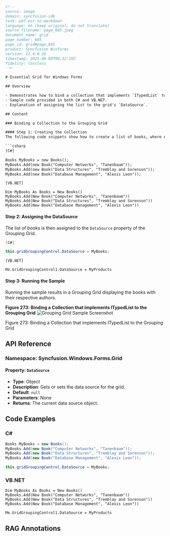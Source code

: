 ```html
<!-- 
source: image
domain: syncfusion-sdk
task: pdf-ocr-to-markdown
language: en (keep original; do not translate)
source_filename: page_685.jpeg
document_name: grid
page_number: 685
page_id: grid#page_685
product: Syncfusion Winforms
version: 11.4.0.26
timestamp: 2025-08-09T06:32:29Z
fidelity: lossless
-->

# Essential Grid for Windows Forms

## Overview

- Demonstrates how to bind a collection that implements `ITypedList` to the Grouping Grid in a Windows Forms application.
- Sample code provided in both C# and VB.NET.
- Explanation of assigning the list to the grid's `DataSource`.

## Content

### Binding a Collection to the Grouping Grid

#### Step 1: Creating the Collection
The following code snippets show how to create a list of books, where each book has a name and an author:

```csharp
[C#]

Books MyBooks = new Books();
MyBooks.Add(new Book("Computer Networks", "Tanenbaum"));
MyBooks.Add(new Book("Data Structures", "Tremblay and Sorenson"));
MyBooks.Add(new Book("Database Management", "Alexis Leon"));
```

```vbnet
[VB.NET]

Dim MyBooks As Books = New Books()
MyBooks.Add(New Book("Computer Networks", "Tanenbaum"))
MyBooks.Add(New Book("Data Structures", "Tremblay and Sorenson"))
MyBooks.Add(New Book("Database Management", "Alexis Leon"))
```

#### Step 2: Assigning the DataSource
The list of books is then assigned to the `DataSource` property of the Grouping Grid.

```csharp
[C#]

this.gridGroupingControl.DataSource = MyBooks;
```

```vbnet
[VB.NET]

Me.GridGroupingControl1.DataSource = MyProducts
```

#### Step 3: Running the Sample
Running the sample results in a Grouping Grid displaying the books with their respective authors.

**Figure 273: Binding a Collection that implements ITypedList to the Grouping Grid**
![Grouping Grid Sample Screenshot](https://i.imgur.com/TowbX.png)

<figcaption>
Figure 273: Binding a Collection that implements ITypedList to the Grouping Grid
</figcaption>

## API Reference

### Namespace: Syncfusion.Windows.Forms.Grid

#### Property: `DataSource`
- **Type**: Object
- **Description**: Gets or sets the data source for the grid.
- **Default**: `null`
- **Parameters**: None
- **Returns**: The current data source object.

## Code Examples

### C#

```csharp
Books MyBooks = new Books();
MyBooks.Add(new Book("Computer Networks", "Tanenbaum"));
MyBooks.Add(new Book("Data Structures", "Tremblay and Sorenson"));
MyBooks.Add(new Book("Database Management", "Alexis Leon"));

this.gridGroupingControl.DataSource = MyBooks;
```

### VB.NET

```vbnet
Dim MyBooks As Books = New Books()
MyBooks.Add(New Book("Computer Networks", "Tanenbaum"))
MyBooks.Add(New Book("Data Structures", "Tremblay and Sorenson"))
MyBooks.Add(New Book("Database Management", "Alexis Leon"))

Me.GridGroupingControl1.DataSource = MyProducts
```

## RAG Annotations
<!-- tags: [grouping grid, windows forms, data binding, ITypedList, Syncfusion, grid control] keywords: [books, author, gridGroupingControl, DataSource, Grouping Grid, data source, binding] -->
```